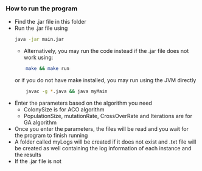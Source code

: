 ### How to run the program

- Find the .jar file in this folder
- Run the .jar file using
	```bash
	java -jar main.jar
	```
	- Alternatively, you may run the code instead if the .jar file does not work using:
	```bash
		make && make run
	```
	or if you do not have make installed, you may run using the JVM directly
	```bash
		javac -g *.java && java myMain
	```
- Enter the parameters based on the algorithm you need
	- ColonySize is for ACO algorithm
	- PopulationSize, mutationRate, CrossOverRate and Iterations are for GA algorithm
- Once you enter the parameters, the files will be read and you wait for the program to finish running
- A folder called myLogs will be created if it does not exist and .txt file will be created as well containing the log information of each instance and the results
- If the .jar file is not 